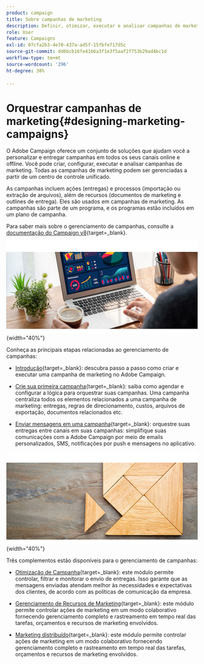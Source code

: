 ```yaml
---
product: campaign
title: Sobre campanhas de marketing
description: Definir, otimizar, executar e analisar campanhas de marketing
role: User
feature: Campaigns
exl-id: 07cfa2b3-4e70-437a-ad5f-15fbfe717d5c
source-git-commit: dd6bcb16fe41b6a3f1e3f5aaf2f753b29ad4bc1d
workflow-type: tm+mt
source-wordcount: '296'
ht-degree: 38%

---
```


# Orquestrar campanhas de marketing{#designing-marketing-campaigns}

O Adobe Campaign oferece um conjunto de soluções que ajudam você a personalizar e entregar campanhas em todos os seus canais online e offline. Você pode criar, configurar, executar e analisar campanhas de marketing. Todas as campanhas de marketing podem ser gerenciadas a partir de um centro de controle unificado.

As campanhas incluem ações (entregas) e processos (importação ou extração de arquivos), além de recursos (documentos de marketing e outlines de entrega). Eles são usados em campanhas de marketing. As campanhas são parte de um programa, e os programas estão incluídos em um plano de campanha.

Para saber mais sobre o gerenciamento de campanhas, consulte a [documentação do Campaign v8](https://experienceleague.adobe.com/docs/campaign/campaign-v8/campaigns/campaigns.html?lang=pt-BR){target=_blank}.

![](assets/do-not-localize/campaign.jpg){width="40%"}

Conheça as principais etapas relacionadas ao gerenciamento de campanhas:

* [Introdução](https://experienceleague.adobe.com/docs/campaign/automation/campaign-orchestration/set-up-campaigns.html?lang=pt-BR){target=_blank}: descubra passo a passo como criar e executar uma campanha de marketing no Adobe Campaign.

* [Crie sua primeira campanha](https://experienceleague.adobe.com/docs/campaign/automation/campaign-orchestration/marketing-campaign-create.html?lang=pt-BR){target=_blank}: saiba como agendar e configurar a lógica para orquestrar suas campanhas. Uma campanha centraliza todos os elementos relacionados a uma campanha de marketing: entregas, regras de direcionamento, custos, arquivos de exportação, documentos relacionados etc.

* [Enviar mensagens em uma campanha](https://experienceleague.adobe.com/docs/campaign/automation/campaign-orchestration/marketing-campaign-deliveries.html?lang=pt-BR){target=_blank}: orquestre suas entregas entre canais em suas campanhas: simplifique suas comunicações com a Adobe Campaign por meio de emails personalizados, SMS, notificações por push e mensagens no aplicativo.

![](assets/do-not-localize/add-on.jpg){width="40%"}

Três complementos estão disponíveis para o gerenciamento de campanhas:

* [Otimização de Campanha](https://experienceleague.adobe.com/docs/campaign/automation/campaign-optimization/campaign-typologies.html?lang=pt-BR){target=_blank}: este módulo permite controlar, filtrar e monitorar o envio de entregas. Isso garante que as mensagens enviadas atendam melhor às necessidades e expectativas dos clientes, de acordo com as políticas de comunicação da empresa.

* [Gerenciamento de Recursos de Marketing](https://experienceleague.adobe.com/docs/campaign/automation/mrm/about-marketing-resource-management.html?lang=pt-BR){target=_blank}: este módulo permite controlar ações de marketing em um modo colaborativo fornecendo gerenciamento completo e rastreamento em tempo real das tarefas, orçamentos e recursos de marketing envolvidos.

* [Marketing distribuído](https://experienceleague.adobe.com/docs/campaign/automation/distributed-marketing/about-distributed-marketing.html?lang=pt-BR){target=_blank}: este módulo permite controlar ações de marketing em um modo colaborativo fornecendo gerenciamento completo e rastreamento em tempo real das tarefas, orçamentos e recursos de marketing envolvidos.

<!--

Adobe Campaign lets you define, optimize, execute and analyze communications and marketing campaigns. Adobe Campaign acts like a unified order and execution center for marketing strategies. For more on this, refer to [Access campaigns](../../distributed/using/accessing-campaigns.md) and [Create marketing campaigns](../../campaign/using/setting-up-marketing-campaigns.md).

In addition, the **Marketing Resource Management (MRM)** module lets you control marketing actions in a collaborative mode by providing complete management and real-time tracking of the tasks, budgets and marketing resources involved. The Marketing Resource Management lets you optimize and regulate the management of internal and external processes, resources and marketing campaigns, as well as third party relations (agencies, printers, etc.). For more on this, refer to [this section](../../mrm/using/about-marketing-resource-management.md).

>[!NOTE]
>
>For more on the Adobe Campaign core functionalities, refer t [this section](../../platform/using/about-adobe-campaign-classic.md) section.  
>Capabilities related to population targeting, message personalization and message delivery on the various channels are detailed in [this section](../../delivery/using/steps-about-delivery-creation-steps.md).

![](assets/do-not-localize/how-to-video.png) [Discover marketing campaigns keys concepts in video](#video)

## Core concepts {#core-concepts}

The following concepts need to be known in the context of Campaign:

* **Campaign**

  A campaign centralizes all the elements related to a marketing campaign: deliveries, targeting rules, costs, export files, related documents, etc. Each campaign is attached to a program.

  For more on this, refer to [Adding a campaign](../../campaign/using/setting-up-marketing-campaigns.md#adding-a-campaign).

* **Program**

  A program lets you define marketing actions for a calendar period: launch, canvassing, loyalty, etc. Each program contains campaigns linked to a calendar, which provides an overall view.

* **Plan**

  The marketing plan can contain multiple programs. It is linked to a calendar period, has an allocated budget and can also be linked up to documents and objectives.

  For more on this, refer to [Campaign calendar](../../campaign/using/accessing-marketing-campaigns.md#campaign-calendar).

* **Workflow**

  A campaign workflow contains the same activities as for all workflows but is specific to the campaign. It enables you to create and configure deliveries for all available channels.

  For more on this, refer to [this section](../../campaign/using/marketing-campaign-deliveries.md#building-the-main-target-in-a-workflow).

* **Objectives**

  Within the campaign, program or plan, you can state a list of objectives. These are quantified values to be reached. At the end of the campaign, program or plan, the MRM module lets you compare the objectives and results in dedicated reports.

* **Delivery outline**

  A delivery outline is a structured description of a delivery. Every delivery can refer to a delivery outline which contains, for example, the related offers, documents to be attached, or a link to stores. An offer can be referenced in the delivery according to the delivery outline selected.

  For more on this, refer to [this section](../../campaign/using/marketing-campaign-deliveries.md#associating-and-structuring-resources-linked-via-a-delivery-outline).

## Tutorial {#video}

This video presents the key concepts of marketing campaigns.

>[!VIDEO](https://video.tv.adobe.com/v/326576?quality=12&captions=por_br)

Additional Campaign Classic how-to videos are available [here](https://experienceleague.adobe.com/docs/campaign-classic-learn/tutorials/overview.html?lang=pt-BR).

-->